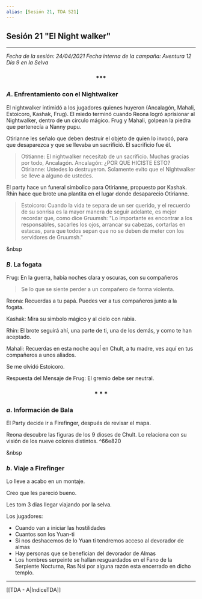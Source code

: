 ```yaml
---
alias: [Sesión 21, TDA S21]
---
```


## Sesión 21 "El Night walker"

---

_Fecha de la sesión: 24/04/2021
Fecha interna de la campaña: Aventura 12 Día 9 en la Selva_

<div align='center'>
<h3> *** </h3>
</div>


### $A$. Enfrentamiento con el Nightwalker

El nightwalker intimidó a los jugadores quienes huyeron (Ancalagón, Mahali, Estoicoro, Kashak, Frug). El miedo terminó cuando Reona logró aprisionar al Nightwalker, dentro de un circulo mágico. Frug y Mahali, golpean la piedra que pertenecía a Nanny pupu.

Otirianne les señalo que deben destruir el objeto de quien lo invocó, para que desaparezca y que se llevaba un sacrifició. El sacrificio fue él.

>Otitianne: El nightwalker necesitab de un sacrificio. Muchas gracias por todo, Ancalagón.
>Ancalagón: ¿POR QUE HICISTE ESTO?
>Otirianne: Ustedes lo destruyeron. Solamente evito que el Nightwalker se lleve a alguno de ustedes.

El party hace un funeral simbolico para Otirianne, propuesto por Kashak.
Rhin hace que brote una plantita en el lugar donde desaparecio Otirianne.

>Estoicoro: Cuando la vida te separa de un ser querido, y el recuerdo de su sonrisa es la mayor manera de seguir adelante, es mejor recordar que, como dice Gruumsh: "Lo importante es encontrar a los responsables, sacarles los ojos, arrancar su cabezas, cortarlas en estacas, para que todos sepan que no se deben de meter con los servidores de Gruumsh."

&nbsp

### $B$. La fogata
Frug: En la guerra, había noches clara y oscuras, con su compañeros
>Se lo que se siente perder a un compañero de forma violenta. 

Reona: Recuerdas a tu papá. Puedes ver a tus compañeros junto a la fogata.

Kashak: Mira su simbolo mágico y al cielo con rabia.

Rhin: El brote seguirá ahí, una parte de ti, una de los demás, y como te han aceptado.

Mahali: Recuerdas en esta noche aquÍ en Chult, a tu madre, ves aquí en tus compañeros a unos aliados.

Se me olvidó Estoicoro. 

Respuesta del Mensaje de Frug: El gremio debe ser neutral.


<div align='center'>
   <h3> * * * </h3>
</div>


### $a$. Información de Bala
El Party decide ir a Firefinger, después de revisar el mapa.

Reona descubre las figuras de los 9 dioses de Chult. Lo relaciona con su visión de los nueve colores distintos. ^66e820

&nbsp

### $b$. Viaje a Firefinger
Lo lleve a acabo en un montaje. 

Creo que les pareció bueno.

Les tom 3 dias llegar viajando por la selva.


Los jugadores:
* Cuando van a iniciar las hostilidades
* Cuantos son los Yuan-ti
* Si nos deshacemos de lo Yuan ti tendremos acceso al devorador de almas
* Hay personas que se benefician del devorador de Almas
* Los hombres serpeinte se hallan resguardados en el Fano de la Serpiente Nocturna, Ras Nsi por alguna razón esta encerrado en dicho templo.

---

[[TDA - A|IndiceTDA]]
